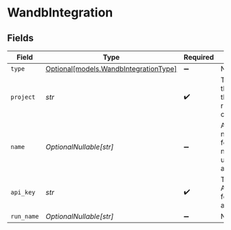 # WandbIntegration


## Fields

| Field                                                                           | Type                                                                            | Required                                                                        | Description                                                                     |
| ------------------------------------------------------------------------------- | ------------------------------------------------------------------------------- | ------------------------------------------------------------------------------- | ------------------------------------------------------------------------------- |
| `type`                                                                          | [Optional[models.WandbIntegrationType]](../models/wandbintegrationtype.md)      | :heavy_minus_sign:                                                              | N/A                                                                             |
| `project`                                                                       | *str*                                                                           | :heavy_check_mark:                                                              | The name of the project that the new run will be created under.                 |
| `name`                                                                          | *OptionalNullable[str]*                                                         | :heavy_minus_sign:                                                              | A display name to set for the run. If not set, will use the job ID as the name. |
| `api_key`                                                                       | *str*                                                                           | :heavy_check_mark:                                                              | The WandB API key to use for authentication.                                    |
| `run_name`                                                                      | *OptionalNullable[str]*                                                         | :heavy_minus_sign:                                                              | N/A                                                                             |